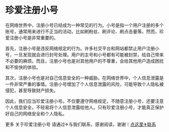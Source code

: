 # 珍爱注册小号

在网络世界中，注册小号已经成为一种常见的行为。小号是指一个用户注册的多个账号，通常用来进行不正当的活动，比如刷粉丝、刷评论、刷点击量等。然而，珍爱注册小号是非常重要的。

首先，注册小号是违反网络规定的行为。许多社交平台和网站都禁止用户注册小号，一旦发现就会进行封号处理。用户的主号和小号都有可能被封禁，给自己带来不必要的麻烦。而且，注册小号也是对其他用户的不尊重，会给其他用户造成困扰和不愉快的体验。

其次，注册小号也是对自己信息安全的一种威胁。在网络世界中，个人信息泄露是一件非常严重的事情。注册小号增加了个人信息泄露的风险，可能导致个人隐私被侵犯，甚至导致财产损失。

因此，我们应当珍爱注册小号。不仅要遵守网络规定，不随意注册小号，还要注意个人信息安全，不轻易将个人信息泄露给他人。只有珍爱注册小号，才能真正保护好自己的网络安全和个人隐私。

更多 关于珍爱注册小号 请通过✈与我们联系，感谢阅读，谢谢！[点这里✈联系](https://gg.k02.cc)